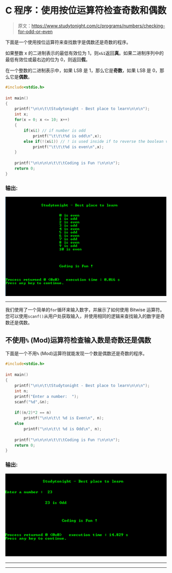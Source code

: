 # C 程序：使用按位运算符检查奇数和偶数

> 原文：<https://www.studytonight.com/c/programs/numbers/checking-for-odd-or-even>

下面是一个使用按位运算符来查找数字是偶数还是奇数的程序。

如果整数 x 的二进制表示的最低有效位为 1，则`x&1`返回**真**。如果二进制序列中的最低有效位或最右边的位为 0，则返回**假**。

在一个整数的二进制表示中，如果 LSB 是 1，那么它是**奇数**，如果 LSB 是 0，那么它是**偶数**。

```cpp
#include<stdio.h>

int main()
{
    printf("\n\n\t\tStudytonight - Best place to learn\n\n\n");
    int x;
    for(x = 0; x <= 10; x++)
    {
        if(x&1) // if number is odd
            printf("\t\t\t%d is odd\n",x);
        else if(!(x&1)) // ! is used inside if to reverse the boolean value
            printf("\t\t\t%d is even\n",x);
    }

    printf("\n\n\n\n\t\t\tCoding is Fun !\n\n\n");
    return 0;
}
```

### 输出:

![Finding Odd and Even Numbers using Bitwise Operator](img/dde619e20979f337b50a8595d448a30d.png)

* * *

我们使用了一个简单的`for`循环来输入数字，并展示了如何使用 Bitwise 运算符。您可以使用`scanf()`从用户处获取输入，并使用相同的逻辑来查找输入的数字是奇数还是偶数。

## 不使用`%` (Mod)运算符检查输入数是奇数还是偶数

下面是一个不用`%` (Mod)运算符就能发现一个数是偶数还是奇数的程序。

```cpp
#include<stdio.h>

int main()
{
    printf("\n\n\t\tStudytonight - Best place to learn\n\n\n");
    int n;
    printf("Enter a number:  ");
    scanf("%d",&n);

    if((n/2)*2 == n)
        printf("\n\n\t\t %d is Even\n", n);
    else
        printf("\n\n\t\t %d is Odd\n", n);

    printf("\n\n\n\n\t\t\tCoding is Fun !\n\n\n");
    return 0;
}
```

### 输出:

![Finding Odd and Even Numbers without using %(mod) Operator](img/8496f5fb7af84413be29165e0845bdf8.png)

* * *

* * *